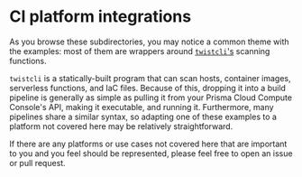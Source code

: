 # CI platform integrations

As you browse these subdirectories, you may notice a common theme with the examples: most of them are wrappers around [`twistcli`'s](https://docs.paloaltonetworks.com/prisma/prisma-cloud/prisma-cloud-admin-compute/tools/twistcli_scan_images.html) scanning functions.

`twistcli` is a statically-built program that can scan hosts, container images, serverless functions, and IaC files.
Because of this, dropping it into a build pipeline is generally as simple as pulling it from your Prisma Cloud Compute Console's API, making it executable, and running it.
Furthermore, many pipelines share a similar syntax, so adapting one of these examples to a platform not covered here may be relatively straightforward.

If there are any platforms or use cases not covered here that are important to you and you feel should be represented, please feel free to open an issue or pull request.
